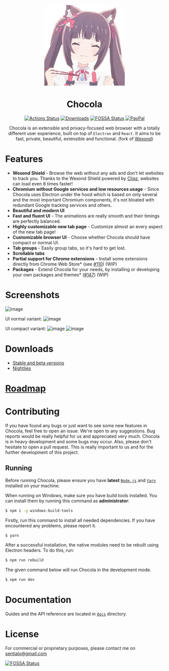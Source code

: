 <p align="center">
  <a href="https://wexond.net"><img src="static/icons/icon.png" width="256"></a>
</p>

<div align="center">
<h1>Chocola</h1>

[![Actions Status](https://github.com/LamkasDev/chocola/workflows/Build/badge.svg)](https://github.com/LamkasDev/chocola/actions)
[![Downloads](https://img.shields.io/github/downloads/LamkasDev/chocola/total.svg?style=flat-square)](https://github.com/LamkasDev/chocola/releases)
[![FOSSA Status](https://app.fossa.io/api/projects/git%2Bgithub.com%LamkasDev%chocola.svg?type=shield)](https://app.fossa.io/projects/git%2Bgithub.com%2FLamkasDev%2Fchocola?ref=badge_shield)
[![PayPal](https://img.shields.io/badge/PayPal-Donate-brightgreen?style=flat-square)](https://www.paypal.me/LamkasDev)

Chocola is an extensible and privacy-focused web browser with a totally different user experience, built on top of `Electron` and `React`. It aims to be fast, private, beautiful, extensible and functional.
(fork of <a href="https://github.com/wexond/desktop">Wexond</a>)

</div>

# Features

- **Wexond Shield** - Browse the web without any ads and don't let websites to track you. Thanks to the Wexond Shield powered by [Cliqz](https://github.com/cliqz-oss/adblocker), websites can load even 8 times faster!
- **Chromium without Google services and low resources usage** - Since Chocola uses Electron under the hood which is based on only several and the most important Chromium components, it's not bloated with redundant Google tracking services and others.
- **Beautiful and modern UI**
- **Fast and fluent UI** - The animations are really smooth and their timings are perfectly balanced.
- **Highly customizable new tab page** - Customize almost an every aspect of the new tab page!
- **Customizable browser UI** - Choose whether Chocola should have compact or normal UI.
- **Tab groups** - Easily group tabs, so it's hard to get lost.
- **Scrollable tabs**
- **Partial support for Chrome extensions** - Install some extensions directly from Chrome Web Store\* (see [#110](https://github.com/wexond/wexond/issues/110)) (WIP)
- **Packages** - Extend Chocola for your needs, by installing or developing your own packages and themes\* ([#147](https://github.com/wexond/wexond/issues/147)) (WIP)

# Screenshots

![image](https://qtlamkas.why-am-i-he.re/lGtrsa.jpeg)

UI normal variant:
![image](https://qtlamkas.why-am-i-he.re/YCHMdc.png)

UI compact variant:
![image](https://qtlamkas.why-am-i-he.re/ZJKRud.png)
![image](https://qtlamkas.why-am-i-he.re/xdBOey.png)

# Downloads
- [Stable and beta versions](https://github.com/LamkasDev/chocola/releases)
- [Nightlies](https://github.com/LamkasDev/chocola-nightly/releases)

# [Roadmap](https://github.com/LamkasDev/chocola/projects)

# Contributing

If you have found any bugs or just want to see some new features in Chocola, feel free to open an issue. We're open to any suggestions. Bug reports would be really helpful for us and appreciated very much. Chocola is in heavy development and some bugs may occur. Also, please don't hesitate to open a pull request. This is really important to us and for the further development of this project.

## Running

Before running Chocola, please ensure you have **latest** [`Node.js`](https://nodejs.org/en/) and [`Yarn`](https://classic.yarnpkg.com/en/docs/install/#windows-stable) installed on your machine.

When running on Windows, make sure you have build tools installed. You can install them by running this command as **administrator**:

```bash
$ npm i -g windows-build-tools
```

Firstly, run this command to install all needed dependencies. If you have encountered any problems, please report it.

```bash
$ yarn
```

After a successful installation, the native modules need to be rebuilt using Electron headers. To do this, run:

```bash
$ npm run rebuild
```

The given command below will run Chocola in the development mode.

```bash
$ npm run dev
```

# Documentation

Guides and the API reference are located in [`docs`](docs) directory.

# License

For commercial or proprietary purposes, please contact me on sentialx@gmail.com

[![FOSSA Status](https://app.fossa.io/api/projects/git%2Bgithub.com%2FLamkasDev%2Fchocola.svg?type=large)](https://app.fossa.io/projects/git%2Bgithub.com%2FLamkasDev%2Fchocola?ref=badge_large)
